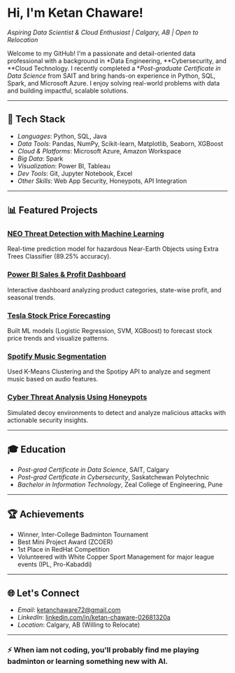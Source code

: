 # Hi, I'm Ketan Chaware!

*Aspiring Data Scientist & Cloud Enthusiast | Calgary, AB | Open to Relocation*

Welcome to my GitHub! I'm a passionate and detail-oriented data professional with a background in *Data Engineering, **Cybersecurity, and **Cloud Technology. I recently completed a **Post-graduate Certificate in Data Science* from SAIT and bring hands-on experience in Python, SQL, Spark, and Microsoft Azure. I enjoy solving real-world problems with data and building impactful, scalable solutions.

---

## 🔧 Tech Stack

- *Languages*: Python, SQL, Java
- *Data Tools*: Pandas, NumPy, Scikit-learn, Matplotlib, Seaborn, XGBoost
- *Cloud & Platforms*: Microsoft Azure, Amazon Workspace
- *Big Data*: Spark
- *Visualization*: Power BI, Tableau
- *Dev Tools*: Git, Jupyter Notebook, Excel
- *Other Skills*: Web App Security, Honeypots, API Integration

---

## 📊 Featured Projects

### [NEO Threat Detection with Machine Learning](https://github.com/Ketanchaware07)  
Real-time prediction model for hazardous Near-Earth Objects using Extra Trees Classifier (89.25% accuracy).

### [Power BI Sales & Profit Dashboard](https://github.com/Ketanchaware07/power-bi-project)  
Interactive dashboard analyzing product categories, state-wise profit, and seasonal trends.

### [Tesla Stock Price Forecasting](https://github.com/Ketanchaware07)  
Built ML models (Logistic Regression, SVM, XGBoost) to forecast stock price trends and visualize patterns.

### [Spotify Music Segmentation](https://github.com/Ketanchaware07)  
Used K-Means Clustering and the Spotipy API to analyze and segment music based on audio features.

### [Cyber Threat Analysis Using Honeypots](https://github.com/Ketanchaware07)  
Simulated decoy environments to detect and analyze malicious attacks with actionable security insights.

---

## 🎓 Education

- *Post-grad Certificate in Data Science*, SAIT, Calgary  
- *Post-grad Certificate in Cybersecurity*, Saskatchewan Polytechnic  
- *Bachelor in Information Technology*, Zeal College of Engineering, Pune

---

## 🏆 Achievements

- Winner, Inter-College Badminton Tournament  
- Best Mini Project Award (ZCOER)  
- 1st Place in RedHat Competition  
- Volunteered with White Copper Sport Management for major league events (IPL, Pro-Kabaddi)

---

## 🌐 Let's Connect

- *Email*: ketanchaware72@gmail.com  
- *LinkedIn*: [linkedin.com/in/ketan-chaware-02681320a](http://linkedin.com/in/ketan-chaware-02681320a)  
- *Location*: Calgary, AB (Willing to Relocate)

---

### ⚡ When iam not coding, you'll probably find me playing badminton or learning something new with AI.
